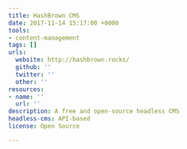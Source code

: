 ```yaml
---
title: HashBrown CMS
date: 2017-11-14 15:17:00 +0000
tools:
- content-management
tags: []
urls:
  website: http://hashbrown.rocks/
  github: ''
  twitter: ''
  other: ''
resources:
- name: ''
  url: ''
description: A free and open-source headless CMS
headless-cms: API-based
license: Open Source

---
```

